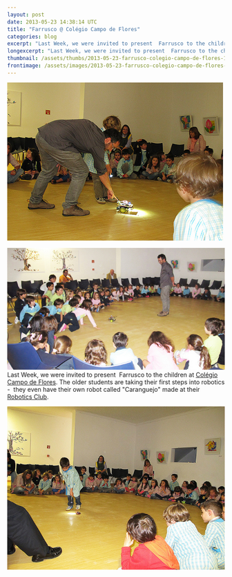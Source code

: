 ```yaml
---
layout: post
date: 2013-05-23 14:38:14 UTC
title: "Farrusco @ Colégio Campo de Flores"
categories: blog
excerpt: "Last Week, we were invited to present  Farrusco to the children at Colégio Campo de Flores. The older students are taking their first steps into robotics -  they even have their own robot called \"Caranguejo\" made at their Robotics Club."
longexcerpt: "Last Week, we were invited to present  Farrusco to the children at Colégio Campo de Flores. The older students are taking their first steps into robotics -  they even have their own robot called \"Caranguejo\" made at their Robotics Club."
thumbnail: /assets/thumbs/2013-05-23-farrusco-colegio-campo-de-flores-1.jpg
frontimage: /assets/images/2013-05-23-farrusco-colegio-campo-de-flores-1.jpg
---
```


<a href="http://www.flickr.com/photos/guibot/8759586772/">![](/assets/images/2013-05-23-farrusco-colegio-campo-de-flores-1.jpg)</a>

<a href="http://www.flickr.com/photos/guibot/8759588050/">![](/assets/images/2013-05-23-farrusco-colegio-campo-de-flores-2.jpg)</a>
Last Week, we were invited to present  Farrusco to the children at <a href="http://campodeflores.com/blog/2013/05/15/robotica-no-colegio/">Colégio Campo de Flores</a>. The older students are taking their first steps into robotics -  they even have their own robot called "Caranguejo" made at their <a href="http://roboticaccf.comunidades.net/">Robotics Club</a>.

<a href="http://www.flickr.com/photos/guibot/8791443451/">![](/assets/images/2013-05-23-farrusco-colegio-campo-de-flores-3.jpg)</a>
